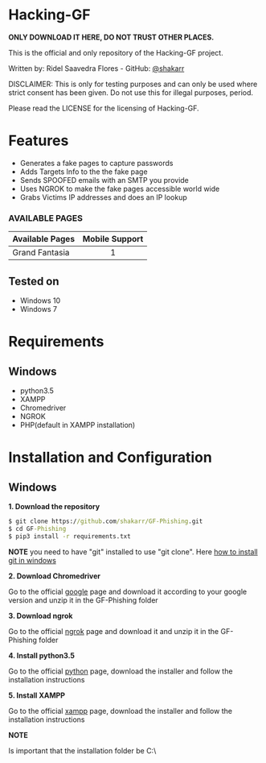 # Hacking-GF


**ONLY DOWNLOAD IT HERE, DO NOT TRUST OTHER PLACES.**

This is the official and only repository of the Hacking-GF project.

Written by: Ridel Saavedra Flores - GitHub: [@shakarr](https://github.com/shakarr)

DISCLAIMER: This is only for testing purposes and can only be used where strict consent has been given. Do not use this for illegal purposes, period.

Please read the LICENSE for the licensing of Hacking-GF.

# Features

* Generates a fake pages to capture passwords
* Adds Targets Info to the the fake page
* Sends SPOOFED emails with an SMTP you provide
* Uses NGROK to make the fake pages accessible world wide
* Grabs Victims IP addresses and does an IP lookup

### AVAILABLE PAGES

|Available Pages|Mobile Support|
|:---|:---:|
|Grand Fantasia|1|

## Tested on

* Windows 10 
* Windows 7

# Requirements

## Windows

- python3.5
- XAMPP
- Chromedriver
- NGROK
- PHP(default in XAMPP installation)

# Installation and Configuration

## Windows
**1. Download the repository**
```cmd
$ git clone https://github.com/shakarr/GF-Phishing.git
$ cd GF-Phishing
$ pip3 install -r requirements.txt
```
**NOTE**
you need to have "git" installed to use "git clone". Here [how to install git in windows](https://git-scm.com/book/es/v2/Inicio---Sobre-el-Control-de-Versiones-Instalaci%C3%B3n-de-Git)

**2. Download Chromedriver**

Go to the official [google](https://sites.google.com/a/chromium.org/chromedriver/downloads) page and download it according to your google version and unzip it in the GF-Phishing folder

**3. Download ngrok**

Go to the official [ngrok](https://ngrok.com/download) page and download it and unzip it in the GF-Phishing folder

**4. Install python3.5**

Go to the official [python](https://www.python.org/downloads/release/python-350/) page, download the installer and follow the installation instructions

**5. Install XAMPP**

Go to the official [xampp](https://www.apachefriends.org/es/index.html) page, download the installer and follow the installation instructions

**NOTE**

Is important that the installation folder be C:\